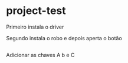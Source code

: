 # project-test

Primeiro instala o driver

Segundo instala o robo e depois aperta o botão



## 


Adicionar as chaves A b e C
